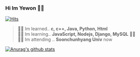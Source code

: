 ### Hi Im Yewon 🐱‍💻

[![Hits](https://hits.seeyoufarm.com/api/count/incr/badge.svg?url=https%3A%2F%2Fgithub.com%2Fgjbae1212%2Fhit-counter&count_bg=%23B9EC92&title_bg=%23555555&icon=&icon_color=%23FFFF8F&title=hi&edge_flat=false)](https://github.com/hyywon)

<!--
**hyywon/hyywon** is a ✨ _special_ ✨ repository because its `README.md` (this file) appears on your GitHub profile.

	
  </div>
- 🔭 I’m currently working on ...
- 🌱 I’m currently learning ...
- 👯 I’m looking to collaborate on ...
- 🤔 I’m looking for help with ...
- 💬 Ask me about ...
- 📫 How to reach me: ...
- 😄 Pronouns: ...
- ⚡ Fun fact: ...
-->

>🐱‍💻 Im learned.. **c, c++, Java, Python, Html** <br>
>🐱‍💻 Im learning.. **JavaScript, Nodejs, Django, MySQL** 🐱‍💻<br>
>🐱‍💻 Im attending .. **Soonchunhyang Univ** now <br>

  [![Anurag's github stats](https://github-readme-stats.vercel.app/api?username=hyywon&count_private=true&show_icons=true&theme=buefy)](https://github.com/anuraghazra/github-readme-stats)

